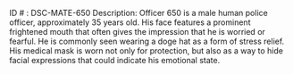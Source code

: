 ID # : DSC-MATE-650
Description: Officer 650 is a male human police officer, approximately 35 years old. His face features a prominent frightened mouth that often gives the impression that he is worried or fearful. He is commonly seen wearing a doge hat as a form of stress relief. His medical mask is worn not only for protection, but also as a way to hide facial expressions that could indicate his emotional state.
